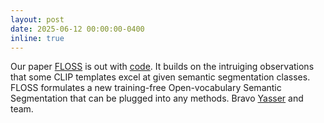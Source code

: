 ```yaml
---
layout: post
date: 2025-06-12 00:00:00-0400
inline: true
---
```


Our paper [FLOSS](https://arxiv.org/abs/2504.10487) is out with [code](https://github.com/yasserben/FLOSS). It builds on the intruiging observations that some CLIP templates excel at given semantic segmentation classes. FLOSS formulates a new training-free Open-vocabulary Semantic Segmentation that can be plugged into any methods. Bravo [Yasser](https://yasserben.github.io/) and team.